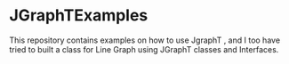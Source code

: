 # JGraphTExamples
This repository contains examples on how to use JgraphT , and I too have tried to built a class for Line Graph using JGraphT classes and Interfaces.

